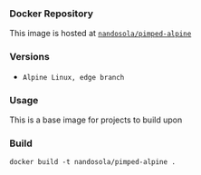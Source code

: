 ### Docker Repository
This image is hosted at [`nandosola/pimped-alpine`](https://hub.docker.com/r/nandosola/pimped-alpine/)

### Versions
* `Alpine Linux, edge branch`

### Usage
This is a base image for projects to build upon

### Build
```
docker build -t nandosola/pimped-alpine .
```

